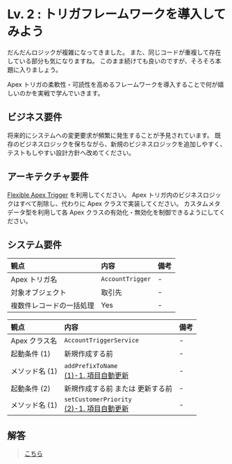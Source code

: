 # Lv. 2 : トリガフレームワークを導入してみよう

だんだんロジックが複雑になってきました。
また、同じコードが重複して存在している部分も気になりますね。
このまま続けても良いのですが、そろそろ本題に入りましょう。

Apex トリガの柔軟性・可読性を高めるフレームワークを導入することで何が嬉しいのかを実戦で学んでいきます。

## ビジネス要件

将来的にシステムへの変更要求が頻繁に発生することが予見されています。
既存のビジネスロジックを保ちながら、新規のビジネスロジックを追加しやすく、テストもしやすい設計方針へ改めてください。

## アーキテクチャ要件

[Flexible Apex Trigger](https://github.com/takahitomiyamoto/flexible-apex-trigger#flexible-apex-trigger) を利用してください。
Apex トリガ内のビジネスロジックはすべて削除し、代わりに Apex クラスで実装してください。
カスタムメタデータ型を利用して各 Apex クラスの有効化・無効化を制御できるようにしてください。

## システム要件

| 観点                     | 内容             | 備考 |
| :----------------------- | :--------------- | :--- |
| Apex トリガ名            | `AccountTrigger` | -    |
| 対象オブジェクト         | 取引先           | -    |
| 複数件レコードの一括処理 | Yes              | -    |

| 観点           | 内容                                                                                                                     | 備考 |
| :------------- | :----------------------------------------------------------------------------------------------------------------------- | :--- |
| Apex クラス名  | `AccountTriggerService`                                                                                                  | -    |
| 起動条件 (1)   | 新規作成する前                                                                                                           | -    |
| メソッド名 (1) | `addPrefixToName` <br> [(1)-1. 項目自動更新](warm-up.md#1-1-%E9%A0%85%E7%9B%AE%E8%87%AA%E5%8B%95%E6%9B%B4%E6%96%B0)      | -    |
| 起動条件 (2)   | 新規作成する前 または 更新する前                                                                                         | -    |
| メソッド名 (1) | `setCustomerPriority` <br> [(2)-1. 項目自動更新](level-01.md#2-1-%E9%A0%85%E7%9B%AE%E8%87%AA%E5%8B%95%E6%9B%B4%E6%96%B0) | -    |

## 解答

> [こちら](level-02-answer.md)
